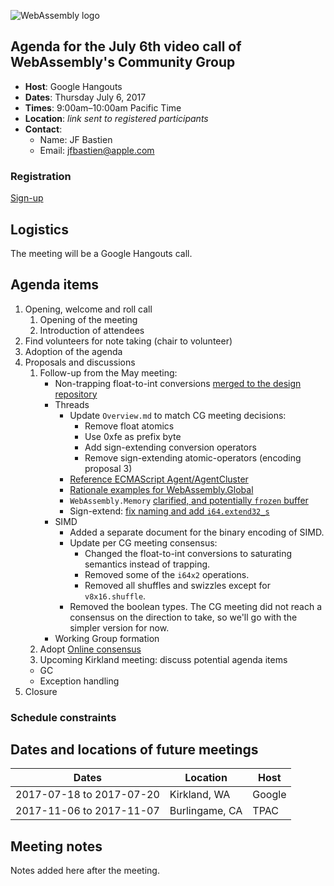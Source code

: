 ![WebAssembly logo](/images/WebAssembly.png)

## Agenda for the July 6th video call of WebAssembly's Community Group

- **Host**: Google Hangouts
- **Dates**: Thursday July 6, 2017
- **Times**: 9:00am–10:00am Pacific Time
- **Location**: *link sent to registered participants*
- **Contact**:
    - Name: JF Bastien
    - Email: jfbastien@apple.com

### Registration

[Sign-up](https://goo.gl/forms/9iKZxiHSWFcB99cz1)

## Logistics

The meeting will be a Google Hangouts call.

## Agenda items

1. Opening, welcome and roll call
    1. Opening of the meeting
    1. Introduction of attendees
1. Find volunteers for note taking (chair to volunteer)
1. Adoption of the agenda
1. Proposals and discussions
    1. Follow-up from the May meeting:
       - Non-trapping float-to-int conversions [merged to the design repository](https://github.com/WebAssembly/design/pull/1089)
       - Threads
         * Update `Overview.md` to match CG meeting decisions:
           - Remove float atomics
           - Use 0xfe as prefix byte
           - Add sign-extending conversion operators
           - Remove sign-extending atomic-operators (encoding proposal 3)
         * [Reference ECMAScript Agent/AgentCluster](https://github.com/WebAssembly/threads/pull/29)
         * [Rationale examples for WebAssembly.Global](https://github.com/WebAssembly/threads/pull/31)
         * `WebAssembly.Memory` [clarified, and potentially `frozen` buffer](https://github.com/WebAssembly/threads/pull/32#issuecomment-311175403)
         * Sign-extend: [fix naming and add `i64.extend32_s`](https://github.com/WebAssembly/threads/issues/34)
       - SIMD
         * Added a separate document for the binary encoding of SIMD.
         * Update per CG meeting consensus:
           - Changed the float-to-int conversions to saturating semantics
             instead of trapping.
           - Removed some of the `i64x2` operations.
           - Removed all shuffles and swizzles except for `v8x16.shuffle`.
         * Removed the boolean types. The CG meeting did not reach a consensus
           on the direction to take, so we'll go with the simpler version for
           now.
       - Working Group formation
    1. Adopt [Online consensus](https://github.com/WebAssembly/meetings/pull/18)
    1. Upcoming Kirkland meeting: discuss potential agenda items
      - GC
      - Exception handling
1. Closure

### Schedule constraints

## Dates and locations of future meetings

| Dates                    | Location          | Host       |
|--------------------------|-------------------|------------|
| 2017-07-18 to 2017-07-20 | Kirkland, WA      | Google     |
| 2017-11-06 to 2017-11-07 | Burlingame, CA    | TPAC       |

## Meeting notes

Notes added here after the meeting.
